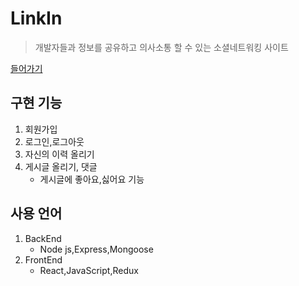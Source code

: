 # LinkIn

> 개발자들과 정보를 공유하고 의사소통 할 수 있는 소셜네트워킹 사이트

[들어가기](https://nameless-bastion-63717.herokuapp.com/)

## 구현 기능

1. 회원가입
1. 로그인,로그아웃
1. 자신의 이력 올리기
1. 게시글 올리기, 댓글
   - 게시글에 좋아요,싫어요 기능

## 사용 언어

1. BackEnd
   - Node js,Express,Mongoose
2. FrontEnd
   - React,JavaScript,Redux

